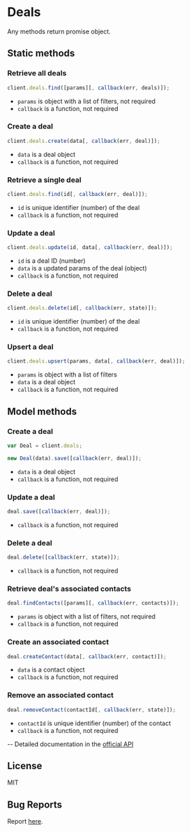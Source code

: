 # Deals

Any methods return promise object.

## Static methods

### Retrieve all deals

```javascript
client.deals.find([params][, callback(err, deals)]);
```

- `params` is object with a list of filters, not required
- `callback` is a function, not required

### Create a deal

```javascript
client.deals.create(data[, callback(err, deal)]);
```

- `data` is a deal object
- `callback` is a function, not required

### Retrieve a single deal

```javascript
client.deals.find(id[, callback(err, deal)]);
```

- `id` is unique identifier (number) of the deal
- `callback` is a function, not required

### Update a deal

```javascript
client.deals.update(id, data[, callback(err, deal)]);
```

- `id` is a deal ID (number)
- `data` is a updated params of the deal (object)
- `callback` is a function, not required

### Delete a deal

```javascript
client.deals.delete(id[, callback(err, state)]);
```

- `id` is unique identifier (number) of the deal
- `callback` is a function, not required

### Upsert a deal

```javascript
client.deals.upsert(params, data[, callback(err, deal)]);
```

- `params` is object with a list of filters
- `data` is a deal object
- `callback` is a function, not required

## Model methods

### Create a deal

```javascript
var Deal = client.deals;

new Deal(data).save([callback(err, deal)]);
```

- `data` is a deal object
- `callback` is a function, not required

### Update a deal

```javascript
deal.save([callback(err, deal)]);
```

- `callback` is a function, not required

### Delete a deal

```javascript
deal.delete([callback(err, state)]);
```

- `callback` is a function, not required

### Retrieve deal's associated contacts

```javascript
deal.findContacts([params][, callback(err, contacts)]);
```

- `params` is object with a list of filters, not required
- `callback` is a function, not required

### Create an associated contact

```javascript
deal.createContact(data[, callback(err, contact)]);
```

- `data` is a contact object
- `callback` is a function, not required

### Remove an associated contact

```javascript
deal.removeContact(contactId[, callback(err, state)]);
```

- `contactId` is unique identifier (number) of the contact
- `callback` is a function, not required

--
Detailed documentation in the [official API](https://developers.getbase.com/docs/rest/reference/deals "API Documentation")

## License
MIT

## Bug Reports
Report [here](https://github.com/yurypaleev/BaseCRM/issues?q=deals).